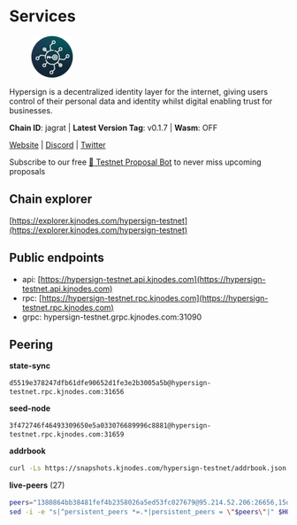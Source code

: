 # Services

<figure><img src="https://raw.githubusercontent.com/kj89/cosmos-images/main/logos/hypersign.png" alt=""><figcaption></figcaption></figure>

Hypersign is a decentralized identity layer for the internet, giving  users control of their personal data and identity whilst digital  enabling trust for businesses.

**Chain ID**: jagrat | **Latest Version Tag**: v0.1.7 | **Wasm**: OFF

[Website](https://hypersign.id) | [Discord](https://discord.gg/DmuUjMrHVw) | [Twitter](https://twitter.com/hypersignchain)



Subscribe to our free [🤖 Testnet Proposal Bot](https://t.me/kjnodes_testnet_proposal_bot) to never miss upcoming proposals


## Chain explorer
[https://explorer.kjnodes.com/hypersign-testnet](https://explorer.kjnodes.com/hypersign-testnet)

## Public endpoints

* api: [https://hypersign-testnet.api.kjnodes.com](https://hypersign-testnet.api.kjnodes.com)
* rpc: [https://hypersign-testnet.rpc.kjnodes.com](https://hypersign-testnet.rpc.kjnodes.com)
* grpc: hypersign-testnet.grpc.kjnodes.com:31090

## Peering

**state-sync**

```text
d5519e378247dfb61dfe90652d1fe3e2b3005a5b@hypersign-testnet.rpc.kjnodes.com:31656
```

**seed-node**

```text
3f472746f46493309650e5a033076689996c8881@hypersign-testnet.rpc.kjnodes.com:31659
```

**addrbook**
```bash
curl -Ls https://snapshots.kjnodes.com/hypersign-testnet/addrbook.json > $HOME/.hid-node/config/addrbook.json
```

**live-peers** (27)
```bash
peers="1380864bb38481fef4b2358026a5ed53fc027679@95.214.52.206:26656,15d2f1bc2bfaa143388465ea115c59e5ce6e77dc@65.109.39.223:26656,a3f3d6dba11bfe080693938666064b2324fbaccf@88.99.164.158:11056,bbbd2b6da27d29648b4a429885601d8a024633f8@46.166.172.249:31656,934324c3b4318d8438954d19a82673a3d218951b@142.132.209.236:10956,b09953bd16cdb17576c4fc356e39773a8e500133@149.202.73.104:11456,1e3f0aeb6f2a2017b122af2461a75c9695790954@65.108.233.109:10956,610843eda2f0388cb8e75917e8c1f63350bd3bd1@154.26.131.130:16656,62c3f3e5214495593ad204f3c6cd879f3f4ed6a9@5.9.79.121:26656,9876d1b1e5b5968c1c729559325dd909f93c1d34@65.108.238.61:56656,5c2a752c9b1952dbed075c56c600c3a79b58c395@185.16.39.158:26926,efcb16ec33d8e6233d1068fff679c6fd64bf5802@65.108.225.158:10956,eaf27acc810a3d6728dde972ebad26810cce0ae6@65.108.229.233:26656,4e08d5b0cb43c8d5ffc42987a5166bab2a04a93b@65.109.92.240:21066,fbc7ce82f02e24257395dc0310ad2921ea61e199@65.109.92.148:61156,bd2ae9f1c42183104719f7c44be078bb7d282a61@65.109.92.241:11056,56615e02aa90e35a20a1fc4c46e78bb00956f07b@192.118.76.199:26681,d92268c246e02a54103f7098b901b876c88f006e@5.161.130.108:26656,28fa150b5a843c9bdf2889f31f4ff8ac75c17be9@185.196.20.153:26656,c1b6d86f46eab9d0aa2e4399cddb9cf05d13621a@65.108.206.118:60556,d7c9b9a3c3a6c5f4ccdfb37a8358755b277271c1@3.110.226.164:26656,0c6758a3f4554bbc67da73993bbb697764c5c534@38.242.142.227:26656,de1f980cc59bdb2457202768d4b4d964d783789e@167.235.21.165:36656,fd06a873c4172105925ed89e632ff3f369740eed@18.188.21.237:26656,2641ddcf28d8adf448edb573de1efba0b6971d9e@178.154.222.128:26656,cf94099349980f9593a3f0362c85fe7c6eda8b14@8.219.48.59:26656,d5519e378247dfb61dfe90652d1fe3e2b3005a5b@65.109.68.190:31656"
sed -i -e "s|^persistent_peers *=.*|persistent_peers = \"$peers\"|" $HOME/.hid-node/config/config.toml
```
